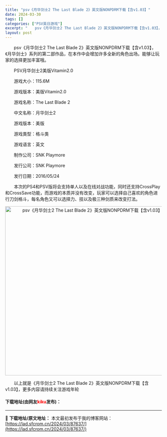 ```yaml
---
title: "psv《月华剑士2 The Last Blade 2》英文版NONPDRM下载【含v1.03】"
date: 2024-03-30
tags: []
categories: ["PSV英日游戏"]
excerpt: "　　psv《月华剑士2 The Last Blade 2》英文版NONPDRM下载【含v1.03】，《月华剑士》系列的第二部作品，在本作中会增加许多全新的角色出场。能够让玩家的选择更加丰富哦。 　　PSV月华剑士2美版Vitamin2.0 　　游戏大小：115.6M 　　游戏版本：美版Vitamin&hellip;"
layout: post
---
```


 <p>　　psv《月华剑士2 The Last Blade 2》英文版NONPDRM下载【含v1.03】，《月华剑士》系列的第二部作品，在本作中会增加许多全新的角色出场。能够让玩家的选择更加丰富哦。</p> <p>　　PSV月华剑士2美版Vitamin2.0</p> <p>　　游戏大小：115.6M</p> <p>　　游戏版本：美版Vitamin2.0</p> <p>　　游戏名称：The Last Blade 2</p> <p>　　中文名称：月华剑士2</p> <p>　　游戏版本：美版</p> <p>　　游戏类型：格斗类</p> <p>　　游戏语言：英文</p> <p>　　制作公司：SNK Playmore</p> <p>　　发行公司：SNK Playmore</p> <p>　　发行日期：2016/05/24</p> <p>　　本次的PS4和PSV版将会支持单人以及在线对战功能，同时还支持CrossPlay和CrossSave功能，而游戏的本质并没有改变，玩家可以选择自己喜欢的角色进行刀剑格斗，每名角色又可以选择力、技以及极三种剑质来改变打法。</p> <p align="center"><img align="" border="0" src="https://lad.sfcrom.cn/wp-content/uploads/2024/03/20240330_66077ec75b443.jpg" width="545" alt="psv《月华剑士2 The Last Blade 2》英文版NONPDRM下载【含v1.03】" /></p> <p>　　以上就是《月华剑士2 The Last Blade 2》英文版NONPDRM下载【含v1.03】，更多内容请持续关注游戏年轮</p> <p><h4>下载地址(由网友<font color="red">kiku</font>发布)：</h4></p> 

---
📖 **下载地址/原文地址：** 本文最初发布于我的博客网站：[https://lad.sfcrom.cn/2024/03/87637/](https://lad.sfcrom.cn/2024/03/87637/)

